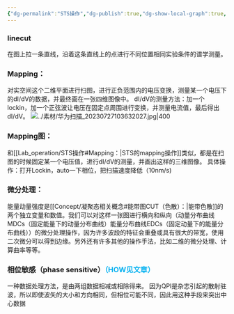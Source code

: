 ```yaml
---
{"dg-permalink":"STS操作","dg-publish":true,"dg-show-local-graph":true,"permalink":"/STS操作/","dgShowLocalGraph":true,"dgPassFrontmatter":true}
---
```


### linecut
在图上拉一条直线，沿着这条直线上的点进行不同位置相同实验条件的谱学测量。

### Mapping：
对实空间这个二维平面进行扫图，进行正负范围内的电压变换，测量某一个电压下的dI/dV的数据，并最终画在一张四维图像中。
dI/dV的测量方法：加一个lockin，加一个正弦波让电压在固定点周围进行变换，并测量电流值，最后得出dI/dV。
![../素材/华为扫描_20230727103632027.jpg|400](/img/user/%E7%B4%A0%E6%9D%90/%E5%8D%8E%E4%B8%BA%E6%89%AB%E6%8F%8F_20230727103632027.jpg)
### Mapping图：
和[[Lab_operation/STS操作#Mapping：\|STS的mapping操作]]类似，都是在扫图的时候固定某一个电压值，进行dI/dV的测量，并画出这样的三维图像。
具体操作：打开Lockin，auto一下相位，把扫描速度降低（10nm/s)

### 微分处理：
能量动量强度是[[Concept/凝聚态相关概念#能带图CUT（色散）：\|能带色散]]的两个独立变量和数值。我们可以对这样一张图进行横向和纵向（动量分布曲线MDCs（固定能量下的动量分布曲线）能量分布曲线EDCs（固定动量下的能量分布曲线））的微分处理操作，因为许多波段的特征会重叠或具有很大的带宽，使用二次微分可以得到边缘。另外还有许多其他的操作手法，比如二维的微分处理、计算曲率等等。

### 相位敏感（phase sensitive）<font color="#00b0f0">（HOW见文章）</font>
一种数据处理方法，是由两组数据相减或相除得来。
因为QPI是杂志引起的散射驻波，所以即使波矢的大小和方向相同，但相位可能不同，因此用这种手段来突出中心数据